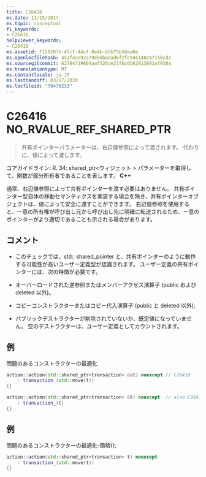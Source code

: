 ```yaml
---
title: C26416
ms.date: 11/15/2017
ms.topic: conceptual
f1_keywords:
- C26416
helpviewer_keywords:
- C26416
ms.assetid: f158207b-45cf-44cf-8e4b-b5b75b56ea0e
ms.openlocfilehash: 451feae92279eb8badad6f2fc945148247150cd2
ms.sourcegitcommit: 63784729604aaf526de21f6c6b62813882af930a
ms.translationtype: MT
ms.contentlocale: ja-JP
ms.lasthandoff: 03/17/2020
ms.locfileid: "79470233"
---
```

# <a name="c26416-no_rvalue_ref_shared_ptr"></a>C26416 NO_RVALUE_REF_SHARED_PTR

> 共有ポインターパラメーターは、右辺値参照によって渡されます。 代わりに、値によって渡します。

コアガイドライン: R. 34: shared_ptr\<ウィジェット > パラメーターを取得して、関数が部分所有者であることを表します。 **C++**

通常、右辺値参照によって共有ポインターを渡す必要はありません。 共有ポインター型自体の移動セマンティクスを実装する場合を除き、共有ポインターオブジェクトは、値によって安全に渡すことができます。 右辺値参照を使用すると、一意の所有権が呼び出し元から呼び出し先に明確に転送されるため、一意のポインターがより適切であることも示される場合があります。

## <a name="remarks"></a>コメント

- このチェックでは、std:: shared_pointer と、共有ポインターのように動作する可能性が高いユーザー定義型が認識されます。 ユーザー定義の共有ポインターには、次の特徴が必要です。

- オーバーロードされた逆参照またはメンバーアクセス演算子 (public および deleted 以外)。

- コピーコンストラクターまたはコピー代入演算子 (public と deleted 以外);

- パブリックデストラクターが削除されていないか、既定値になっていません。 空のデストラクターは、ユーザー定義としてカウントされます。

## <a name="example"></a>例

問題のあるコンストラクターの最適化

```cpp
action::action(std::shared_ptr<transaction> &&t) noexcept // C26416
    : transaction_(std::move(t))
{}

action::action(std::shared_ptr<transaction> &t) noexcept  // also C26417 LVALUE_REF_SHARED_PTR
    : transaction_(t)
{}
```

## <a name="example"></a>例

問題のあるコンストラクターの最適化-簡略化

```cpp
action::action(std::shared_ptr<transaction> t) noexcept
    : transaction_(std::move(t))
{}
```
